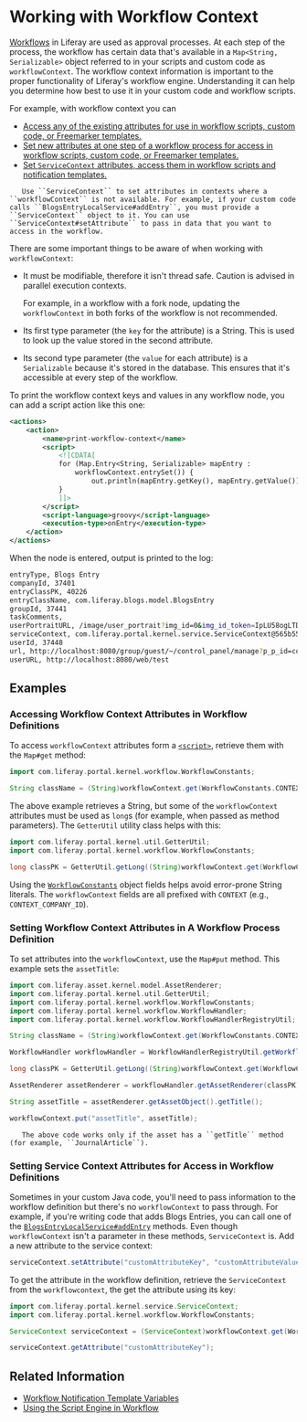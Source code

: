# Working with Workflow Context

[Workflows](../introduction-to-workflow.md) in Liferay are used as approval processes. At each step of the process, the workflow has certain data that's available in a `Map<String, Serializable>` object referred to in your scripts and custom code as `workflowContext`. The workflow context information is important to the proper functionality of Liferay's workflow engine. Understanding it can help you determine how best to use it in your custom code and workflow scripts.

For example, with workflow context you can

- [Access any of the existing attributes for use in workflow scripts, custom code, or Freemarker templates.](#accessing-workflow-context-attributes-in-workflow-definitions)
- [Set new attributes at one step of a workflow process for access in workflow scripts, custom code, or Freemarker templates.](#setting-workflow-context-attributes-in-a-workflow-process-definition)
- [Set `ServiceContext` attributes, access them in workflow scripts and notification templates.](#setting-service-context-attributes-for-access-in-workflow-definitions)

```note::
   Use ``ServiceContext`` to set attributes in contexts where a ``workflowContext`` is not available. For example, if your custom code calls ``BlogsEntryLocalService#addEntry``, you must provide a ``ServiceContext`` object to it. You can use ``ServiceContext#setAttribute`` to pass in data that you want to access in the workflow. 
```
There are some important things to be aware of when working with `workflowContext`:

- It must be modifiable, therefore it isn't thread safe. Caution is advised in parallel execution contexts.

   For example, in a workflow with a fork node, updating the  ``workflowContext`` in both forks of the workflow is not recommended.

- Its first type parameter (the `key` for the attribute) is a String. This is used to look up the value stored in the second attribute.
- Its second type parameter (the `value` for each attribute) is a `Serializable` because it's stored in the database. This ensures that it's accessible at every step of the workflow.

To print the workflow context keys and values in any workflow node, you can add a script action like this one:
```xml
<actions>
    <action>
        <name>print-workflow-context</name>
        <script>
            <![CDATA[
            for (Map.Entry<String, Serializable> mapEntry :
                workflowContext.entrySet()) {
                    out.println(mapEntry.getKey(), mapEntry.getValue());
            }
            ]]>
        </script>
        <script-language>groovy</script-language>
        <execution-type>onEntry</execution-type>
    </action>
</actions>
```

When the node is entered, output is printed to the log:

```bash
entryType, Blogs Entry
companyId, 37401
entryClassPK, 40226
entryClassName, com.liferay.blogs.model.BlogsEntry
groupId, 37441
taskComments, 
userPortraitURL, /image/user_portrait?img_id=0&img_id_token=IpLU58ogLTDf%2FDIfo8Ukg0YxiUE%3D&t=1626283728181
serviceContext, com.liferay.portal.kernel.service.ServiceContext@565b5550
userId, 37448
url, http://localhost:8080/group/guest/~/control_panel/manage?p_p_id=com_liferay_blogs_web_portlet_BlogsAdminPortlet&p_p_lifecycle=0&p_p_state=maximized&_com_liferay_blogs_web_portlet_BlogsAdminPortlet_mvcRenderCommandName=%2Fblogs%2Fview_entry&_com_liferay_blogs_web_portlet_BlogsAdminPortlet_entryId=40226&p_p_auth=rRDR0ncV
userURL, http://localhost:8080/web/test
```

## Examples

### Accessing Workflow Context Attributes in Workflow Definitions

To access `workflowContext` attributes form a [`<script>`](using-the-script-engine-in-workflow.md), retrieve them with the `Map#get` method:

```groovy
import com.liferay.portal.kernel.workflow.WorkflowConstants;

String className = (String)workflowContext.get(WorkflowConstants.CONTEXT_ENTRY_CLASS_NAME);
```

The above example retrieves a String, but some of the `workflowContext` attributes must be used as `long`s (for example, when passed as method parameters). The `GetterUtil` utility class helps with this:

```groovy
import com.liferay.portal.kernel.util.GetterUtil;
import com.liferay.portal.kernel.workflow.WorkflowConstants;

long classPK = GetterUtil.getLong((String)workflowContext.get(WorkflowConstants.CONTEXT_ENTRY_CLASS_PK));
```

Using the [`WorkflowConstants`](https://github.com/liferay/liferay-portal/blob/[$LIFERAY_LEARN_PORTAL_GIT_TAG$]/portal-kernel/src/com/liferay/portal/kernel/workflow/WorkflowConstants.java) object fields helps avoid error-prone String literals. The `workflowContext` fields are all prefixed with `CONTEXT` (e.g., `CONTEXT_COMPANY_ID`).


### Setting Workflow Context Attributes in A Workflow Process Definition

To set attributes into the `workflowContext`, use the `Map#put` method. This example sets the `assetTitle`:

```groovy
import com.liferay.asset.kernel.model.AssetRenderer;
import com.liferay.portal.kernel.util.GetterUtil;
import com.liferay.portal.kernel.workflow.WorkflowConstants;
import com.liferay.portal.kernel.workflow.WorkflowHandler;
import com.liferay.portal.kernel.workflow.WorkflowHandlerRegistryUtil;

String className = (String)workflowContext.get(WorkflowConstants.CONTEXT_ENTRY_CLASS_NAME);

WorkflowHandler workflowHandler = WorkflowHandlerRegistryUtil.getWorkflowHandler(className);

long classPK = GetterUtil.getLong((String)workflowContext.get(WorkflowConstants.CONTEXT_ENTRY_CLASS_PK));

AssetRenderer assetRenderer = workflowHandler.getAssetRenderer(classPK);

String assetTitle = assetRenderer.getAssetObject().getTitle();

workflowContext.put("assetTitle", assetTitle);
```

```tip::
   The above code works only if the asset has a ``getTitle`` method (for example, ``JournalArticle``).
```

### Setting Service Context Attributes for Access in Workflow Definitions

Sometimes in your custom Java code, you'll need to pass information to the workflow definition but there's no `workflowContext` to pass through. For example, if you're writing code that adds Blogs Entries, you can call one of the [`BlogsEntryLocalService#addEntry`](https://github.com/liferay/liferay-portal/blob/[$LIFERAY_LEARN_PORTAL_GIT_TAG$]/modules/apps/blogs/blogs-api/src/main/java/com/liferay/blogs/service/BlogsEntryLocalService.java) methods. Even though `workflowContext` isn't a parameter in these methods, `ServiceContext` is. Add a new attribute to the service context:

```java
serviceContext.setAttribute("customAttributeKey", "customAttributeValue");
```

To get the attribute in the workflow definition, retrieve the `ServiceContext` from the `workflowcontext`, the get the attribute using its key:

```groovy
import com.liferay.portal.kernel.service.ServiceContext;
import com.liferay.portal.kernel.workflow.WorkflowConstants;

ServiceContext serviceContext = (ServiceContext)workflowContext.get(WorkflowConstants.CONTEXT_SERVICE_CONTEXT);

serviceContext.getAttribute("customAttributeKey");
```

## Related Information

- [Workflow Notification Template Variables](./workflow-notification-template-variables.md)
- [Using the Script Engine in Workflow](./using-the-script-engine-in-workflow.md)

